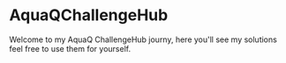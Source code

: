 # AquaQChallengeHub
 Welcome to my AquaQ ChallengeHub journy, here you'll see my solutions feel free to use them for yourself.
